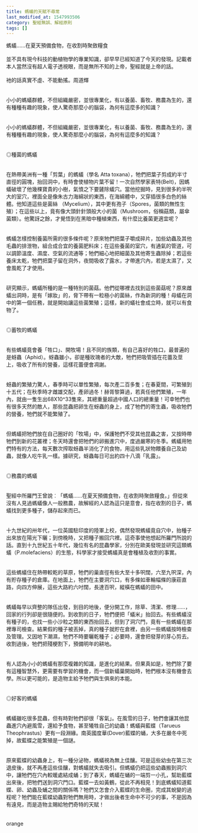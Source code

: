 ```yaml
---
title: 螞蟻的天賦不尋常
last_modified_at: 1547993506
category: 聖經無誤、解經原則
tags: []
---
```


<p>螞蟻……在夏天預備食物，在收割時聚斂糧食<br/><br/>並不具有現今科技的動植物學的專業知識，卻早早已經知道了今天的發現。記載者本人當然沒有超人電子透視眼，而是無所不知的上帝，聖經就是上帝的話。<br/><br/>衪的話真實不虛、不能動搖。<!--more-->周道輝<br/><br/><br/>小小的螞蟻群體，不但組織嚴密，並很專業化，有以養菌、畜牧、務農為生的，還有種種有趣的現象，使人驚奇那麼小的腦袋，為何有這麼多的知識？<br/><br/><br/>小小的螞蟻群體，不但組織嚴密，並很專業化，有以養菌、畜牧、務農為生的，還有種種有趣的現象，使人驚奇那麼小的腦袋，為何有這麼多的知識？<br/><br/><br/>◎種菌的螞蟻<br/><br/><br/>在熱帶美洲有一種「剪葉」的螞蟻（學名 Atta toxana），牠們把葉子剪成約半寸直徑的圓塊，抬回洞中，有時會使植物片葉不留！一次自然學家表特(Belt)，因螞蟻破壞了他幾棵寶貴的小樹，氣憤之下要鏟除蟻穴。當他挖掘時，見到很多約半呎大的室穴，裡面全是像朱古力海綿狀的東西，在海綿體中，又穿插很多白色的絲體。他知道這些是菌絲 （Mycelium），其中更有孢子（Spores，菌類的無性生殖）；在這些以上，竟有像大頭針針頭般大小的菌（Mushroom，俗稱菇類，屬傘菌類）。他驚訝之餘，才覺悟到在黑暗中種植東西，有什麼比養菌更適宜呢？<br/><br/><br/>螞蟻怎樣控制養菌所需的很多條件呢？原來牠們把葉子嚼成碎片，加些幼蟲及其他毛蟲的排泄物，組合成合宜的養菌肥料床；在這些養菌的室穴，有通氣的管道，可以調節溫度、濕度、空氣的流通等；牠們細心地把細菌及其他寄生蟲除掉；若這些養床太乾，牠們把葉子留在洞外，夜間吸收了露水，才帶進穴內，若是太濕了，又會風乾了才使用。<br/><br/><br/>研究顯示，螞蟻所種的是一種特別的菌菇。他們從哪裡去找到這些菌菇呢？原來雌蟻出洞時，是有「嫁妝」的，脅下帶有一粒極小的菌絲，作為新洞的種！母蟻在洞中的第一個任務，就是開始讓這些菌繁殖；這樣，新的蟻社會成立時，就可以有食物了。<br/><br/><br/>◎蓄牧的螞蟻<br/><br/><br/>有些螞蟻竟會養「牲口」、開牧場！且不同的族類，有自己喜好的牲口，最普遍的是蚜蟲（Aphid）。蚜蟲雖小，卻是種玫瑰者的大敵，牠們把吸管插在花蕾及莖上，吸收了所有的營養，這樣花蕾便會凋謝。<br/><br/><br/>蚜蟲的繁殖力驚人，春季時可以單性繁殖，每次產二百多隻；在春夏間，可繁殖到十五代；在秋季時才雌雄交配，產卵過冬！赫胥黎算過，若真任他們繁殖，一年內，就由一隻生出68X10^33隻來，其總重量超過中國人口的總重量！可幸牠們也有很多天然的敵人，那些昆蟲把卵生在蚜蟲的身上，成了牠們的寄生蟲，吸收牠們的營養，牠們就不能繁殖了。<br/><br/><br/>但螞蟻把牠們放在自己圈好的「牧場」中，保護牠們不受其他昆蟲之害，又按時帶牠們到新的花叢裡；冬天時還會把牠們的卵搬進穴中，度過嚴寒的冬季。螞蟻用牠們特有的方法，每天數次搾取蚜蟲半消化了的食物，用這些乳狀物餵養自己及幼蟲，就像人吃牛乳一樣。據研究，蚜蟲每日可出約四十八滴「乳露」。<br/><br/><br/>◎務農的螞蟻<br/><br/><br/>聖經中所羅門王曾說︰「螞蟻……在夏天預備食物，在收割時聚斂糧食。」但從來沒有人見過螞蟻像人一般務農，故解經的人認為這只是意會，指在收割的日子，螞蟻找到更多種子，儲存起來而已。<br/><br/><br/>十九世紀的卅年代，一位英國駐印度的陸軍上校，偶然發現螞蟻竟自穴中，抬種子出來放在陽光下曬；到傍晚時，又把種子搬回穴裡。這奇事使他想起所羅門所說的話。直到十九世紀五十年代，幾位有名的昆蟲學家，分別在歐美發現並研究這類螞蟻（P.molefaciens）的生態，科學家才接受螞蟻真是會種植及收割的事實。<br/><br/><br/>這些螞蟻住在熱帶較乾的草原，牠們的巢直徑有些大至十多呎闊，六至九呎深，內有貯存種子的倉庫。在地面上，牠們在主要洞穴口，有多條如車輪幅條的康莊直路，向四方伸展，這些大路約六吋闊，長達百呎，縱橫在螞蟻的田中。<br/><br/><br/>螞蟻每早以齊整的隊伍出發，到目的地後，便分開工作，除草、清潔、修理……，回家的行列卻是很隨便的。到收割的日子，牠們便把「蟻米」抬回去。有些螞蟻沒有種子的，也找一些小沙粒之類的東西抬回去，但到了洞穴門，竟有一些螞蟻在那裡專司檢查。結果假的種子被丟掉，真的種子就貯在倉裡，由另一些螞蟻按時檢查及管理。又因地下潮濕，牠們不時要曬乾種子；必要時，還會把發芽的芽心剪去。收割過後，牠們把殘梗割下，預備明年的耕地。<br/><br/><br/>有人認為小小的螞蟻有那麼複雜的知識，是進化的結果。但果真如是，牠們除了要有這種智慧外，更需要有學習的機會，而一個新蟻巢開始時，牠們根本沒有機會去學。所以更可能的，是造物主給予牠們與生俱來的本能。<br/><br/><br/>◎好客的螞蟻　<br/><br/><br/>螞蟻雖吃很多昆蟲，但有時對牠們卻很「客氣」。在風雪的日子，牠們會讓其他昆蟲進穴內避風雪，還給予食物，甚至犧牲自己的幼蟲！螞蟻與藍蝶（Tarueus Theophrastus）更有一段淵緣。南英國度華(Dover)藍蝶的蛹，大多在嚴冬中死掉，故藍蝶之能繁殖是一個謎。<br/><br/><br/>原來藍蝶的幼蟲身上，有一種分泌物，螞蟻視為無上佳釀。可是這些幼虫在第三次退皮後，就不再產這些佳釀，對螞蟻就失去吸引。但螞蟻仍把這些幼蟲搬到洞穴中，讓牠們在穴內較暖處結成蛹；到了春天，螞蟻在蛹的一端剪一小孔，幫助藍蝶出來後，把牠們送到洞穴門口。藍蝶一去如黃鶴，從此不再相見！到底螞蟻知道藍蝶、卵、幼蟲及蛹之間的關係嗎？牠們又怎會介入藍蝶的生命圈，完成其蛻變的過程呢？牠們能在藍蝶幼蟲對牠們無用時，才做出後者生命中不可少的事，不是因為有遠見，而是造物主賜給牠們奇特的天賦！<br/><br/><br/>orange<br/></p><p> </p><br/><br/><br/>